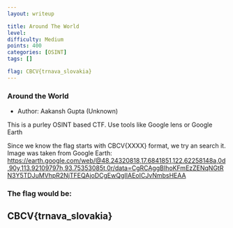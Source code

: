 ```yaml
---
layout: writeup

title: Around The World
level:
difficulty: Medium
points: 400
categories: [OSINT]
tags: []

flag: CBCV{trnava_slovakia}
---
```


### Around the World

* Author: Aakansh Gupta (Unknown)

This is a purley OSINT based CTF. Use tools like Google lens or Google Earth

Since we know the flag starts with CBCV{XXXX} format, we try an search it.
Image was taken from Google Earth: https://earth.google.com/web/@48.24320818,17.6841851,122.62258148a,0d,90y,113.92109797h,93.75353085t,0r/data=CgRCAggBIhoKFmEzZENqNGtRN3Y5TDJuMVhpR2NjTFEQAjoDCgEwQgIIAEoICJvNmbsHEAA


### The flag would be:
## CBCV{trnava_slovakia}
